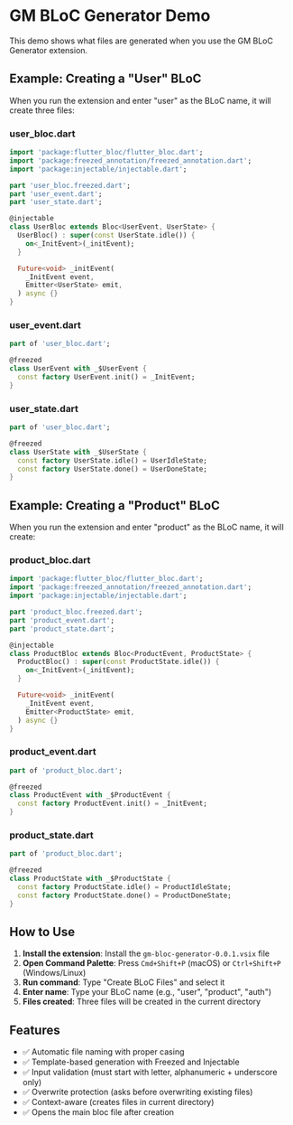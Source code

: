 # GM BLoC Generator Demo

This demo shows what files are generated when you use the GM BLoC Generator extension.

## Example: Creating a "User" BLoC

When you run the extension and enter "user" as the BLoC name, it will create three files:

### user_bloc.dart
```dart
import 'package:flutter_bloc/flutter_bloc.dart';
import 'package:freezed_annotation/freezed_annotation.dart';
import 'package:injectable/injectable.dart';

part 'user_bloc.freezed.dart';
part 'user_event.dart';
part 'user_state.dart';

@injectable
class UserBloc extends Bloc<UserEvent, UserState> {
  UserBloc() : super(const UserState.idle()) {
    on<_InitEvent>(_initEvent);
  }

  Future<void> _initEvent(
    _InitEvent event,
    Emitter<UserState> emit,
  ) async {}
}
```

### user_event.dart
```dart
part of 'user_bloc.dart';

@freezed
class UserEvent with _$UserEvent {
  const factory UserEvent.init() = _InitEvent;
}
```

### user_state.dart
```dart
part of 'user_bloc.dart';

@freezed
class UserState with _$UserState {
  const factory UserState.idle() = UserIdleState;
  const factory UserState.done() = UserDoneState;
}
```

## Example: Creating a "Product" BLoC

When you run the extension and enter "product" as the BLoC name, it will create:

### product_bloc.dart
```dart
import 'package:flutter_bloc/flutter_bloc.dart';
import 'package:freezed_annotation/freezed_annotation.dart';
import 'package:injectable/injectable.dart';

part 'product_bloc.freezed.dart';
part 'product_event.dart';
part 'product_state.dart';

@injectable
class ProductBloc extends Bloc<ProductEvent, ProductState> {
  ProductBloc() : super(const ProductState.idle()) {
    on<_InitEvent>(_initEvent);
  }

  Future<void> _initEvent(
    _InitEvent event,
    Emitter<ProductState> emit,
  ) async {}
}
```

### product_event.dart
```dart
part of 'product_bloc.dart';

@freezed
class ProductEvent with _$ProductEvent {
  const factory ProductEvent.init() = _InitEvent;
}
```

### product_state.dart
```dart
part of 'product_bloc.dart';

@freezed
class ProductState with _$ProductState {
  const factory ProductState.idle() = ProductIdleState;
  const factory ProductState.done() = ProductDoneState;
}
```

## How to Use

1. **Install the extension**: Install the `gm-bloc-generator-0.0.1.vsix` file
2. **Open Command Palette**: Press `Cmd+Shift+P` (macOS) or `Ctrl+Shift+P` (Windows/Linux)
3. **Run command**: Type "Create BLoC Files" and select it
4. **Enter name**: Type your BLoC name (e.g., "user", "product", "auth")
5. **Files created**: Three files will be created in the current directory

## Features

- ✅ Automatic file naming with proper casing
- ✅ Template-based generation with Freezed and Injectable
- ✅ Input validation (must start with letter, alphanumeric + underscore only)
- ✅ Overwrite protection (asks before overwriting existing files)
- ✅ Context-aware (creates files in current directory)
- ✅ Opens the main bloc file after creation 